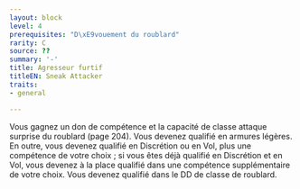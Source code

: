 ```yaml
---
layout: block
level: 4
prerequisites: "D\xE9vouement du roublard"
rarity: C
source: ??
summary: '-'
title: Agresseur furtif
titleEN: Sneak Attacker
traits:
- general

---
```


<p>Vous gagnez un don de compétence et la capacité de classe attaque surprise du roublard (page 204). Vous devenez qualifié en armures légères. En outre, vous devenez qualifié en Discrétion ou en Vol, plus une compétence de votre choix ; si vous êtes déjà qualifié en Discrétion et en Vol, vous devenez à la place qualifié dans une compétence supplémentaire de votre choix. Vous devenez qualifié dans le DD de classe de roublard.</p>